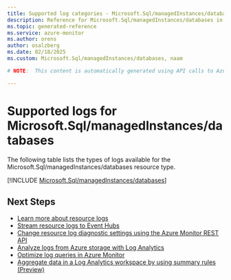 ```yaml
---
title: Supported log categories - Microsoft.Sql/managedInstances/databases
description: Reference for Microsoft.Sql/managedInstances/databases in Azure Monitor Logs.
ms.topic: generated-reference
ms.service: azure-monitor
ms.author: orens
author: osalzberg
ms.date: 02/18/2025
ms.custom: Microsoft.Sql/managedInstances/databases, naam

# NOTE:  This content is automatically generated using API calls to Azure. Any edits made on these files will be overwritten in the next run of the script. 

---
```





# Supported logs for Microsoft.Sql/managedInstances/databases  
The following table lists the types of logs available for the Microsoft.Sql/managedInstances/databases resource type.
  

  
[!INCLUDE [Microsoft.Sql/managedInstances/databases](~/reusable-content/ce-skilling/azure/includes/azure-monitor/reference/logs/microsoft-sql-managedinstances-databases-logs-include.md)]  
  

## Next Steps

* [Learn more about resource logs](/azure/azure-monitor/essentials/platform-logs-overview)
* [Stream resource logs to Event Hubs](/azure/azure-monitor/essentials/resource-logs#send-to-azure-event-hubs)
* [Change resource log diagnostic settings using the Azure Monitor REST API](/rest/api/monitor/diagnosticsettings)
* [Analyze logs from Azure storage with Log Analytics](/azure/azure-monitor/essentials/resource-logs#send-to-log-analytics-workspace)
* [Optimize log queries in Azure Monitor](/azure/azure-monitor/logs/query-optimization)
* [Aggregate data in a Log Analytics workspace by using summary rules (Preview)](/azure/azure-monitor/logs/summary-rules)